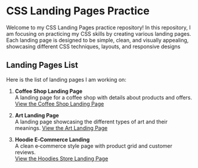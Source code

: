 # CSS Landing Pages Practice

Welcome to my CSS Landing Pages practice repository! In this repository, I am focusing on practicing my CSS skills by creating various landing pages. Each landing page is designed to be simple, clean, and visually appealing, showcasing different CSS techniques, layouts, and responsive designs

## Landing Pages List

Here is the list of landing pages I am working on:

1. **Coffee Shop Landing Page**  
   A landing page for a coffee shop with details about products and offers.
    [View the Coffee Shop Landing Page](https://shreyab31.github.io/css-landing-pages/coffeelanding/index.html)

2. **Art Landing Page**     
   A landing page showcasing the different types of art and their meanings.
   [View the Art Landing Page](https://shreyab31.github.io/css-landing-pages/art-landing/index.html)

3. **Hoodie E‑Commerce Landing**  
  A clean e‑commerce style page with product grid and customer reviews.  
   [View the Hoodies Store Landing Page](https://shreyab31.github.io/css-landing-pages/hoodies-store-landing/)